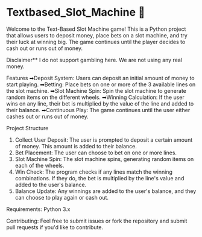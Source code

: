 # Textbased_Slot_Machine 🎰

Welcome to the Text-Based Slot Machine game! This is a Python project that allows users to deposit money, place bets on a slot machine, and try their luck at winning big. The game continues until the player decides to cash out or runs out of money.

Disclaimer** I do not support gambling here. We are not using any real money.

Features
➡Deposit System: Users can deposit an initial amount of money to start playing.
➡Betting: Place bets on one or more of the 3 available lines on the slot machine.
➡Slot Machine Spin: Spin the slot machine to generate random items on the different wheels.
➡Winning Calculation: If the user wins on any line, their bet is multiplied by the value of the line and added to their balance.
➡Continuous Play: The game continues until the user either cashes out or runs out of money.

Project Structure
1. Collect User Deposit: The user is prompted to deposit a certain amount of money. This amount is added to their balance.
2. Bet Placement: The user can choose to bet on one or more lines.
3. Slot Machine Spin: The slot machine spins, generating random items on each of the wheels.
4. Win Check: The program checks if any lines match the winning combinations. If they do, the bet is multiplied by the line's value and added to the user's balance.
5. Balance Update: Any winnings are added to the user's balance, and they can choose to play again or cash out.

Requirements: 
 Python 3.x
 
Contributing: 
Feel free to submit issues or fork the repository and submit pull requests if you'd like to contribute.
